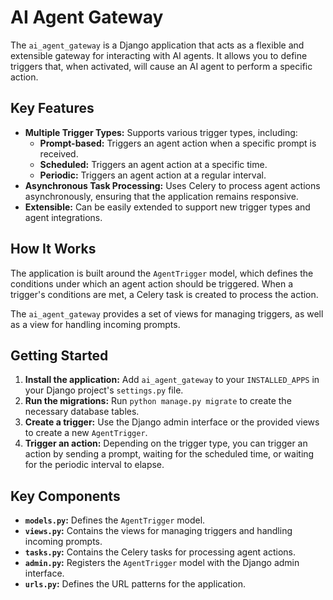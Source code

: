 # AI Agent Gateway

The `ai_agent_gateway` is a Django application that acts as a flexible and extensible gateway for interacting with AI agents. It allows you to define triggers that, when activated, will cause an AI agent to perform a specific action.

## Key Features

*   **Multiple Trigger Types:** Supports various trigger types, including:
    *   **Prompt-based:** Triggers an agent action when a specific prompt is received.
    *   **Scheduled:** Triggers an agent action at a specific time.
    *   **Periodic:** Triggers an agent action at a regular interval.
*   **Asynchronous Task Processing:** Uses Celery to process agent actions asynchronously, ensuring that the application remains responsive.
*   **Extensible:** Can be easily extended to support new trigger types and agent integrations.

## How It Works

The application is built around the `AgentTrigger` model, which defines the conditions under which an agent action should be triggered. When a trigger's conditions are met, a Celery task is created to process the action.

The `ai_agent_gateway` provides a set of views for managing triggers, as well as a view for handling incoming prompts.

## Getting Started

1.  **Install the application:** Add `ai_agent_gateway` to your `INSTALLED_APPS` in your Django project's `settings.py` file.
2.  **Run the migrations:** Run `python manage.py migrate` to create the necessary database tables.
3.  **Create a trigger:** Use the Django admin interface or the provided views to create a new `AgentTrigger`.
4.  **Trigger an action:** Depending on the trigger type, you can trigger an action by sending a prompt, waiting for the scheduled time, or waiting for the periodic interval to elapse.

## Key Components

*   **`models.py`:** Defines the `AgentTrigger` model.
*   **`views.py`:** Contains the views for managing triggers and handling incoming prompts.
*   **`tasks.py`:** Contains the Celery tasks for processing agent actions.
*   **`admin.py`:** Registers the `AgentTrigger` model with the Django admin interface.
*   **`urls.py`:** Defines the URL patterns for the application.
